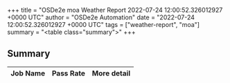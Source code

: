+++
title = "OSDe2e moa Weather Report 2022-07-24 12:00:52.326012927 +0000 UTC"
author = "OSDe2e Automation"
date = "2022-07-24 12:00:52.326012927 +0000 UTC"
tags = ["weather-report", "moa"]
summary = "<table class=\"summary\"></table>"
+++
## Summary

| Job Name | Pass Rate | More detail |
|----------|-----------|-------------|




